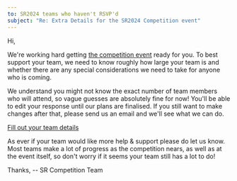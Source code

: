```yaml
---
to: SR2024 teams who haven't RSVP'd
subject: "Re: Extra Details for the SR2024 Competition event"
---
```


Hi,

We're working hard getting [the competition event][competition-event] ready for you. To best support your team, we need to know roughly how large your team is and whether there are any special considerations we need to take for anyone who is coming.

We understand you might not know the exact number of team members who will attend, so vague guesses are absolutely fine for now! You'll be able to edit your response until our plans are finalised. If you still want to make changes after that, please send us an email and we'll see what we can do.

[Fill out your team details](https://forms.gle/8YhfdRbfDWP3KKNy8)

As ever if your team would like more help & support please do let us know.
Most teams make a lot of progress as the competition nears, as well as at the event itself, so don't worry if it seems your team still has a lot to do!

Thanks,
-- SR Competition Team

[competition-event]: https://studentrobotics.org/events/sr2024/competition/
